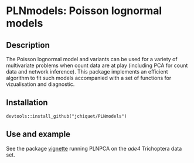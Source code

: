 # PLNmodels: Poisson lognormal models

## Description

The Poisson lognormal model and variants can be used for a variety of multivariate problems when count data are at play (including PCA for count data and network inference). This package implements an efficient algorithm to fit such models accompanied with a set of functions for vizualisation and diagnostic.    
## Installation

```
devtools::install_github("jchiquet/PLNmodels")
```

## Use and example

See the package [vignette](http://https://github.com/jchiquet/PLNmodels/blob/master/vignettes/trichoptera.Rmd) running PLNPCA on the *ade4* Trichoptera data set.
